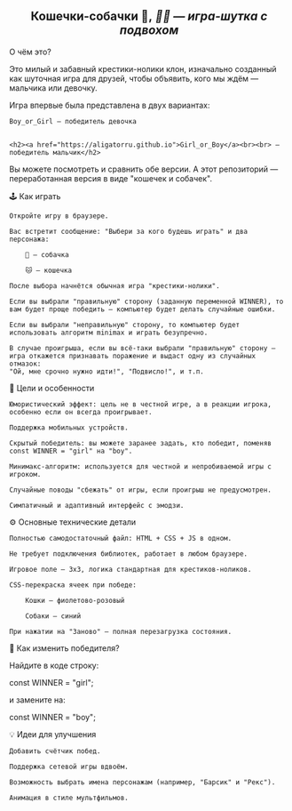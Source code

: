 <h2 align="center">
 Кошечки-собачки 👋,<i> 🐶🐱  — игра-шутка с подвохом</i> 
</h2>
О чём это?

Это милый и забавный крестики-нолики клон, изначально созданный как шуточная игра для друзей, чтобы объявить, кого мы ждём — мальчика или девочку.

Игра впервые была представлена в двух вариантах:

    Boy_or_Girl — победитель девочка

    
    <h2><a href="https://aligatorru.github.io">Girl_or_Boy</a><br><br> — победитель мальчик</h2>

Вы можете посмотреть и сравнить обе версии. А этот репозиторий — переработанная версия в виде "кошечек и собачек".


🕹️ Как играть

    Откройте игру в браузере.

    Вас встретит сообщение: "Выбери за кого будешь играть" и два персонажа:

        🐶 — собачка

        🐱 — кошечка

    После выбора начнётся обычная игра "крестики-нолики".

    Если вы выбрали "правильную" сторону (заданную переменной WINNER), то вам будет проще победить — компьютер будет делать случайные ошибки.

    Если вы выбрали "неправильную" сторону, то компьютер будет использовать алгоритм minimax и играть безупречно.

    В случае проигрыша, если вы всё-таки выбрали "правильную" сторону — игра откажется признавать поражение и выдаст одну из случайных отмазок:
    "Ой, мне срочно нужно идти!", "Подвисло!", и т.п.


🎯 Цели и особенности

    Юмористический эффект: цель не в честной игре, а в реакции игрока, особенно если он всегда проигрывает.

    Поддержка мобильных устройств.

    Скрытый победитель: вы можете заранее задать, кто победит, поменяв const WINNER = "girl" на "boy".

    Минимакс-алгоритм: используется для честной и непробиваемой игры с игроком.

    Случайные поводы "сбежать" от игры, если проигрыш не предусмотрен.

    Симпатичный и адаптивный интерфейс с эмодзи.

⚙️ Основные технические детали

    Полностью самодостаточный файл: HTML + CSS + JS в одном.

    Не требует подключения библиотек, работает в любом браузере.

    Игровое поле — 3x3, логика стандартная для крестиков-ноликов.

    CSS-перекраска ячеек при победе:

        Кошки — фиолетово-розовый

        Собаки — синий

    При нажатии на "Заново" — полная перезагрузка состояния.

🧩 Как изменить победителя?

Найдите в коде строку:

const WINNER = "girl";

и замените на:

const WINNER = "boy";

💡 Идеи для улучшения

    Добавить счётчик побед.

    Поддержка сетевой игры вдвоём.

    Возможность выбрать имена персонажам (например, "Барсик" и "Рекс").

    Анимация в стиле мультфильмов.
